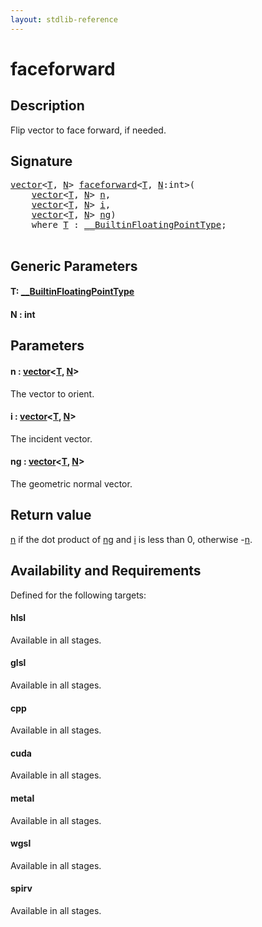 ```yaml
---
layout: stdlib-reference
---
```


# faceforward

## Description

Flip vector to face forward, if needed.



## Signature 

<pre>
<a href="../types/vector/index.html" class="code_type">vector</a>&lt;<a href="faceforward.html#typeparam-T" class="code_type">T</a>, <a href="faceforward.html#decl-N" class="code_var">N</a>&gt; <a href="faceforward.html">faceforward</a>&lt;<a href="faceforward.html#typeparam-T" class="code_type">T</a>, <a href="faceforward.html#decl-N" class="code_var">N</a>:<span class="code_keyword">int</span>&gt;(
    <a href="../types/vector/index.html" class="code_type">vector</a>&lt;<a href="faceforward.html#typeparam-T" class="code_type">T</a>, <a href="faceforward.html#decl-N" class="code_var">N</a>&gt; <a href="faceforward.html#decl-n" class="code_param">n</a>,
    <a href="../types/vector/index.html" class="code_type">vector</a>&lt;<a href="faceforward.html#typeparam-T" class="code_type">T</a>, <a href="faceforward.html#decl-N" class="code_var">N</a>&gt; <a href="faceforward.html#decl-i" class="code_param">i</a>,
    <a href="../types/vector/index.html" class="code_type">vector</a>&lt;<a href="faceforward.html#typeparam-T" class="code_type">T</a>, <a href="faceforward.html#decl-N" class="code_var">N</a>&gt; <a href="faceforward.html#decl-ng" class="code_param">ng</a>)
    <span class='code_keyword'>where</span> <a href="faceforward.html#typeparam-T" class="code_type">T</a> : <a href="../interfaces/0_builtinfloatingpointtype-029hm/index.html" class="code_type">__BuiltinFloatingPointType</a>;

</pre>

## Generic Parameters

####  <a id="typeparam-T"></a>T: [\_\_BuiltinFloatingPointType](../interfaces/0_builtinfloatingpointtype-029hm/index)
####  <a id="decl-N"></a>N  : int

## Parameters

####  <a id="decl-n"></a>n  : [vector](../types/vector/index)\<[T](../types/vector/index#typeparam-T), [N](../types/vector/index#decl-N)\>
The vector to orient.

####  <a id="decl-i"></a>i  : [vector](../types/vector/index)\<[T](../types/vector/index#typeparam-T), [N](../types/vector/index#decl-N)\>
The incident vector.

####  <a id="decl-ng"></a>ng  : [vector](../types/vector/index)\<[T](../types/vector/index#typeparam-T), [N](../types/vector/index#decl-N)\>
The geometric normal vector.


## Return value
<span class='code'><a href="faceforward.html#decl-n" class="code_param">n</a></span> if the dot product of <span class='code'><a href="faceforward.html#decl-ng" class="code_param">ng</a></span> and <span class='code'><a href="faceforward.html#decl-i" class="code_param">i</a></span> is less than 0, otherwise <span class='code'>-<a href="faceforward.html#decl-n" class="code_param">n</a></span>.


## Availability and Requirements

Defined for the following targets:

#### hlsl
Available in all stages.

#### glsl
Available in all stages.

#### cpp
Available in all stages.

#### cuda
Available in all stages.

#### metal
Available in all stages.

#### wgsl
Available in all stages.

#### spirv
Available in all stages.



